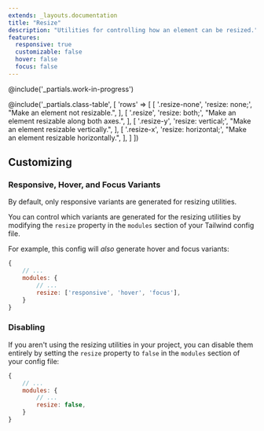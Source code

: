 ```yaml
---
extends: _layouts.documentation
title: "Resize"
description: "Utilities for controlling how an element can be resized."
features:
  responsive: true
  customizable: false
  hover: false
  focus: false
---
```


@include('_partials.work-in-progress')


@include('_partials.class-table', [
  'rows' => [
    [
      '.resize-none',
      'resize: none;',
      "Make an element not resizable.",
    ],
    [
      '.resize',
      'resize: both;',
      "Make an element resizable along both axes.",
    ],
    [
      '.resize-y',
      'resize: vertical;',
      "Make an element resizable vertically.",
    ],
    [
      '.resize-x',
      'resize: horizontal;',
      "Make an element resizable horizontally.",
    ],
  ]
])

## Customizing

### Responsive, Hover, and Focus Variants

By default, only responsive variants are generated for resizing utilities.

You can control which variants are generated for the resizing utilities by modifying the `resize` property in the `modules` section of your Tailwind config file.

For example, this config will _also_ generate hover and focus variants:

```js
{
    // ...
    modules: { 
        // ...
        resize: ['responsive', 'hover', 'focus'],
    }
}
```

### Disabling

If you aren't using the resizing utilities in your project, you can disable them entirely by setting the `resize` property to `false` in the `modules` section of your config file:

```js
{
    // ...
    modules: {
        // ...
        resize: false,
    }
}
```

